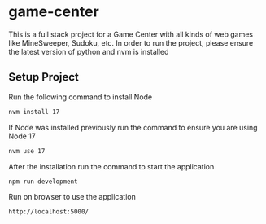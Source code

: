 # game-center
This is a full stack project for a Game Center with all kinds of web games like MineSweeper, Sudoku, etc.
In order to run the project, please ensure the latest version of python and nvm is installed

## Setup Project
Run the following command to install Node
```sh
nvm install 17
```
If Node was installed previously run the command to ensure you are using Node 17
```sh
nvm use 17
```
After the installation run the command to start the application
```sh
npm run development
```
Run on browser to use the application
```sh
http://localhost:5000/
```
